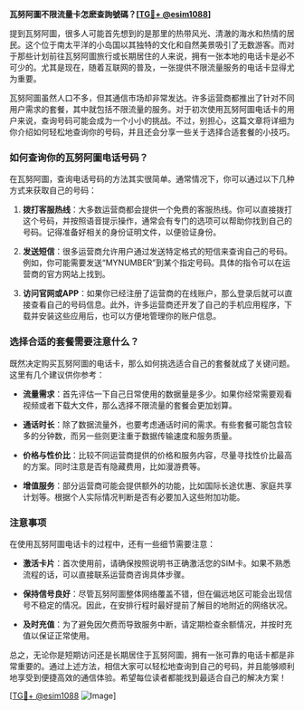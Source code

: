 **瓦努阿圖不限流量卡怎麽查詢號碼？[[TG💪+ @esim1088](https://t.me/s/esim1088)]**

提到瓦努阿圖，很多人可能首先想到的是那里的热带风光、清澈的海水和热情的居民。这个位于南太平洋的小岛国以其独特的文化和自然美景吸引了无数游客。而对于那些计划前往瓦努阿圖旅行或长期居住的人来说，拥有一张本地的电话卡是必不可少的。尤其是现在，随着互联网的普及，一张提供不限流量服务的电话卡显得尤为重要。

瓦努阿圖虽然人口不多，但其通信市场却非常发达。许多运营商都推出了针对不同用户需求的套餐，其中就包括不限流量的服务。对于初次使用瓦努阿圖电话卡的用户来说，查询号码可能会成为一个小小的挑战。不过，别担心，这篇文章将详细为你介绍如何轻松地查询你的号码，并且还会分享一些关于选择合适套餐的小技巧。

### 如何查询你的瓦努阿圖电话号码？

在瓦努阿圖，查询电话号码的方法其实很简单。通常情况下，你可以通过以下几种方式来获取自己的号码：

1. **拨打客服热线**：大多数运营商都会提供一个免费的客服热线。你可以直接拨打这个号码，并按照语音提示操作，通常会有专门的选项可以帮助你找到自己的号码。记得准备好相关的身份证明文件，以便验证身份。

2. **发送短信**：很多运营商允许用户通过发送特定格式的短信来查询自己的号码。例如，你可能需要发送“MYNUMBER”到某个指定号码。具体的指令可以在运营商的官方网站上找到。

3. **访问官网或APP**：如果你已经注册了运营商的在线账户，那么登录后就可以直接查看自己的号码信息。此外，许多运营商还开发了自己的手机应用程序，下载并安装这些应用后，也可以方便地管理你的账户信息。

### 选择合适的套餐需要注意什么？

既然决定购买瓦努阿圖的电话卡，那么如何挑选适合自己的套餐就成了关键问题。这里有几个建议供你参考：

- **流量需求**：首先评估一下自己日常使用的数据量是多少。如果你经常需要观看视频或者下载大文件，那么选择不限流量的套餐会更加划算。
  
- **通话时长**：除了数据流量外，也要考虑通话时间的需求。有些套餐可能包含较多的分钟数，而另一些则更注重于数据传输速度和服务质量。

- **价格与性价比**：比较不同运营商提供的价格和服务内容，尽量寻找性价比最高的方案。同时注意是否有隐藏费用，比如漫游费等。

- **增值服务**：部分运营商可能会提供额外的功能，比如国际长途优惠、家庭共享计划等。根据个人实际情况判断是否有必要加入这些附加功能。

### 注意事项

在使用瓦努阿圖电话卡的过程中，还有一些细节需要注意：

- **激活卡片**：首次使用前，请确保按照说明书正确激活您的SIM卡。如果不熟悉流程的话，可以直接联系运营商咨询具体步骤。

- **保持信号良好**：尽管瓦努阿圖整体网络覆盖不错，但在偏远地区可能会出现信号不稳定的情况。因此，在安排行程时最好提前了解目的地附近的网络状况。

- **及时充值**：为了避免因欠费而导致服务中断，请定期检查余额情况，并按时充值以保证正常使用。

总之，无论你是短期访问还是长期居住于瓦努阿圖，拥有一张可靠的电话卡都是非常重要的。通过上述方法，相信大家可以轻松地查询到自己的号码，并且能够顺利地享受到便捷高效的通信体验。希望每位读者都能找到最适合自己的解决方案！

[[TG💪+ @esim1088](https://t.me/s/esim1088) ![Image](https://i.postimg.cc/4NQfJmqS/Snipaste-2025-05-13-00-14-12.png)]